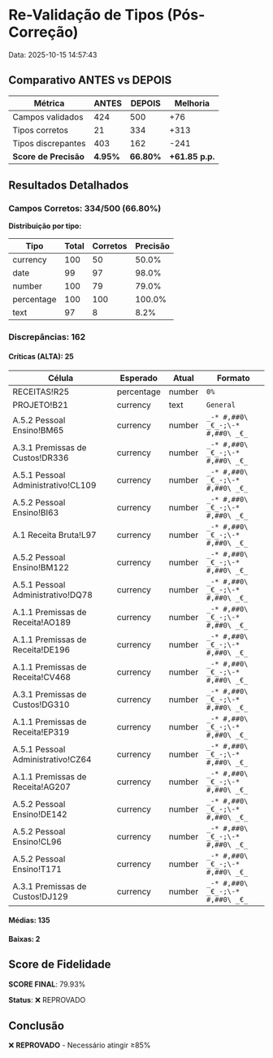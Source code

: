 # Re-Validação de Tipos (Pós-Correção)
Data: 2025-10-15 14:57:43

## Comparativo ANTES vs DEPOIS

| Métrica | ANTES | DEPOIS | Melhoria |
|---------|-------|--------|----------|
| Campos validados | 424 | 500 | +76 |
| Tipos corretos | 21 | 334 | +313 |
| Tipos discrepantes | 403 | 162 | -241 |
| **Score de Precisão** | **4.95%** | **66.80%** | **+61.85 p.p.** |

## Resultados Detalhados

### Campos Corretos: 334/500 (66.80%)

**Distribuição por tipo:**

| Tipo | Total | Corretos | Precisão |
|------|-------|----------|----------|
| currency | 100 | 50 | 50.0% |
| date | 99 | 97 | 98.0% |
| number | 100 | 79 | 79.0% |
| percentage | 100 | 100 | 100.0% |
| text | 97 | 8 | 8.2% |

### Discrepâncias: 162

#### Críticas (ALTA): 25

| Célula | Esperado | Atual | Formato |
|--------|----------|-------|----------|
| RECEITAS!R25 | percentage | number | `0%` |
| PROJETO!B21 | currency | text | `General` |
| A.5.2 Pessoal Ensino!BM65 | currency | number | `_-* #,##0\ _€_-;\-* #,##0\ _€_` |
| A.3.1 Premissas de Custos!DR336 | currency | number | `_-* #,##0\ _€_-;\-* #,##0\ _€_` |
| A.5.1 Pessoal Administrativo!CL109 | currency | number | `_-* #,##0\ _€_-;\-* #,##0\ _€_` |
| A.5.2 Pessoal Ensino!BI63 | currency | number | `_-* #,##0\ _€_-;\-* #,##0\ _€_` |
| A.1 Receita Bruta!L97 | currency | number | `_-* #,##0\ _€_-;\-* #,##0\ _€_` |
| A.5.2 Pessoal Ensino!BM122 | currency | number | `_-* #,##0\ _€_-;\-* #,##0\ _€_` |
| A.5.1 Pessoal Administrativo!DQ78 | currency | number | `_-* #,##0\ _€_-;\-* #,##0\ _€_` |
| A.1.1 Premissas de Receita!AO189 | currency | number | `_-* #,##0\ _€_-;\-* #,##0\ _€_` |
| A.1.1 Premissas de Receita!DE196 | currency | number | `_-* #,##0\ _€_-;\-* #,##0\ _€_` |
| A.1.1 Premissas de Receita!CV468 | currency | number | `_-* #,##0\ _€_-;\-* #,##0\ _€_` |
| A.3.1 Premissas de Custos!DG310 | currency | number | `_-* #,##0\ _€_-;\-* #,##0\ _€_` |
| A.1.1 Premissas de Receita!EP319 | currency | number | `_-* #,##0\ _€_-;\-* #,##0\ _€_` |
| A.5.1 Pessoal Administrativo!CZ64 | currency | number | `_-* #,##0\ _€_-;\-* #,##0\ _€_` |
| A.1.1 Premissas de Receita!AG207 | currency | number | `_-* #,##0\ _€_-;\-* #,##0\ _€_` |
| A.5.2 Pessoal Ensino!DE142 | currency | number | `_-* #,##0\ _€_-;\-* #,##0\ _€_` |
| A.5.2 Pessoal Ensino!CL96 | currency | number | `_-* #,##0\ _€_-;\-* #,##0\ _€_` |
| A.5.2 Pessoal Ensino!T171 | currency | number | `_-* #,##0\ _€_-;\-* #,##0\ _€_` |
| A.3.1 Premissas de Custos!DJ129 | currency | number | `_-* #,##0\ _€_-;\-* #,##0\ _€_` |

#### Médias: 135
#### Baixas: 2

## Score de Fidelidade

**SCORE FINAL**: 79.93%

**Status**: ❌ REPROVADO

## Conclusão

❌ **REPROVADO** - Necessário atingir ≥85%
